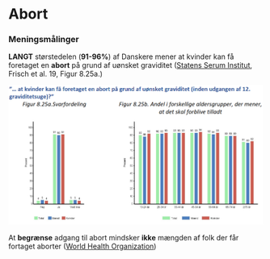 # Abort

### Meningsmålinger

**LANGT** størstedelen (**91-96%**) af Danskere mener at kvinder kan få foretaget en **abort** på grund af uønsket graviditet ([Statens Serum Institut](https://files.projektsexus.dk/2019-10-26\_SEXUS-rapport\_2017-2018.pdf), Frisch et al. 19, Figur 8.25a.)&#x20;

![Statens Serum Institut, Figur 8.25a.](<../.gitbook/assets/billede (17) (1).png>)

At **begrænse** adgang til abort mindsker **ikke** mængden af folk der får fortaget aborter ([World Health Organization](https://www.who.int/health-topics/abortion#tab=tab\_3))
